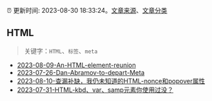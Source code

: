 :alarm_clock: 更新时间: 2023-08-30 18:33:24。[文章来源](/README.md)、[文章分类](/TAGS.md)

## HTML


> 关键字：`HTML`、`标签`、`meta`



- [2023-08-09-An-HTML-element-reunion](https://frontendfoc.us/issues/605) 
- [2023-07-26-Dan-Abramov-to-depart-Meta](https://react.statuscode.com/issues/349) 
- [2023-08-10-查漏补缺，我仍未知道的HTML-nonce和popover属性](https://www.zhangxinxu.com/wordpress/2023/08/html-attribute-nonce-translate/) 
- [2023-07-31-HTML-kbd、var、samp元素你使用过没？](https://www.zhangxinxu.com/wordpress/2023/07/html-samp-element/) 
